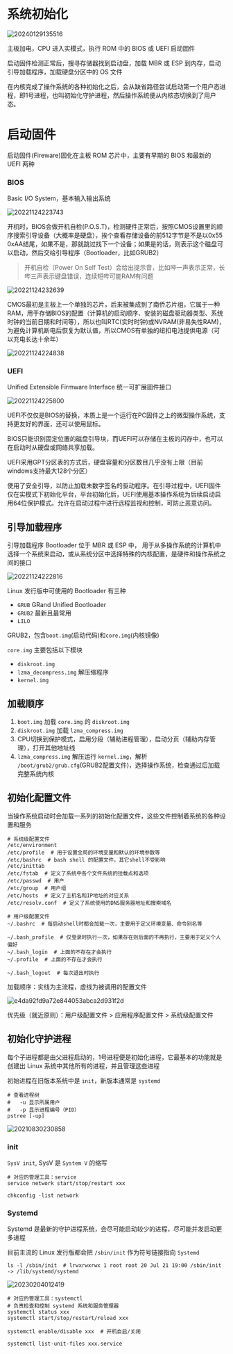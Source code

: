 # 系统初始化

![20240129135516](https://image.zuoright.com/20240129135516.png)

主板加电，CPU 进入实模式，执行 ROM 中的 BIOS 或 UEFI 启动固件

启动固件检测正常后，搜寻存储器找到启动盘，加载 MBR 或 ESP 到内存，启动引导加载程序，加载硬盘分区中的 OS 文件

在内核完成了操作系统的各种初始化之后，会从缺省路径尝试启动第一个用户态进程，即1号进程，也叫初始化守护进程，然后操作系统便从内核态切换到了用户态。

# 启动固件

启动固件(Fireware)固化在主板 ROM 芯片中，主要有早期的 BIOS 和最新的 UEFI 两种

### BIOS

Basic I/O System，基本输入输出系统

![20221124223743](http://image.zuoright.com/20221124223743.png)

开机时，BIOS会做开机自检(P.O.S.T)，检测硬件正常后，按照CMOS设置里的顺序搜索引导设备（大概率是硬盘），挨个查看存储设备的前512字节是不是以0x55 0xAA结尾，如果不是，那就跳过找下一个设备；如果是的话，则表示这个磁盘可以启动，然后交给引导程序（Bootloader，比如GRUB2）

> 开机自检（Power On Self Test）会给出提示音，比如哔一声表示正常，长哔三声表示键盘错误，连续短哔可能RAM有问题

![20221124232639](http://image.zuoright.com/20221124232639.png)

CMOS最初是主板上一个单独的芯片，后来被集成到了南侨芯片组，它属于一种RAM，用于存储BIOS的配置（计算机的启动顺序、安装的磁盘驱动器类型、系统时钟的当前日期和时间等），所以也叫RTC(实时时钟)或NVRAM(非易失性RAM)，为避免计算机断电后恢复为默认值，所以CMOS有单独的纽扣电池提供电源（可以充电长达十余年）

![20221124224838](http://image.zuoright.com/20221124224838.png)

### UEFI

Unified Extensible Firmware Interface 统一可扩展固件接口

![20221124225800](http://image.zuoright.com/20221124225800.png)

UEFI不仅仅是BIOS的替换，本质上是一个运行在PC固件之上的微型操作系统，支持更友好的界面，还可以使用鼠标。

BIOS只能识别固定位置的磁盘引导块，而UEFI可以存储在主板的闪存中，也可以在启动时从硬盘或网络共享加载。

UEFI采用GPT分区表的方式后，硬盘容量和分区数目几乎没有上限（目前windows支持最大128个分区）

使用了安全引导，以防止加载未数字签名的驱动程序。在引导过程中，UEFI固件仅在实模式下初始化平台，平台初始化后，UEFI使用基本操作系统为后续启动启用64位保护模式。允许在启动过程中进行远程监视和控制，可防止恶意访问。

## 引导加载程序

引导加载程序 Bootloader 位于 MBR 或 ESP 中， 用于从多操作系统的计算机中选择一个系统来启动，或从系统分区中选择特殊的内核配置，是硬件和操作系统之间的接口

![20221124222816](http://image.zuoright.com/20221124222816.png)

Linux 发行版中可使用的 Bootloader 有三种

- `GRUB` GRand Unified Bootloader
- `GRUB2` 最新且最常用
- `LILO`

GRUB2，包含`boot.img`(启动代码)和`core.img`(内核镜像)

`core.img` 主要包括以下模块

- `diskroot.img`
- `lzma_decompress.img` 解压缩程序
- `kernel.img`

## 加载顺序

1. `boot.img` 加载 `core.img` 的 `diskroot.img`
2. `diskroot.img` 加载 `lzma_compress.img`
3. CPU切换到保护模式，启用分段（辅助进程管理），启动分页（辅助内存管理），打开其他地址线
4. `lzma_compress.img` 解压运行 `kernel.img`，解析 `/boot/grub2/grub.cfg`(GRUB2配置文件)，选择操作系统，检查通过后加载完整系统内核

## 初始化配置文件

当操作系统启动时会加载一系列的初始化配置文件，这些文件控制着系统的各种设置和服务

```shell
# 系统级配置文件
/etc/environment
/etc/profile  # 用于设置全局的环境变量和默认的环境参数等
/etc/bashrc  # bash shell 的配置文件，其它shell不受影响
/etc/inittab
/etc/fstab  # 定义了系统中各个文件系统的挂载点和选项
/etc/passwd  # 用户
/etc/group  # 用户组
/etc/hosts  # 定义了主机名和IP地址的对应关系
/etc/resolv.conf  # 定义了系统使用的DNS服务器地址和搜索域名

# 用户级配置文件
~/.bashrc  # 每启动shell时都会加载一次，主要用于定义环境变量、命令别名等

~/.bash_profile  # 仅登录时执行一次，如果存在则后面的不再执行，主要用于定义个人偏好
~/.bash_login  # 上面的不存在才会执行
~/.profile  # 上面的不存在才会执行

~/.bash_logout  # 每次退出时执行
```

加载顺序：实线为主流程，虚线为被调用的配置文件

![e4da92fd9a72e844053abca2d931f2d](http://image.zuoright.com/e4da92fd9a72e844053abca2d931f2d.jpg)

优先级（就近原则）：用户级配置文件 > 应用程序配置文件 > 系统级配置文件

## 初始化守护进程

每个子进程都是由父进程启动的，1号进程便是初始化进程，它最基本的功能就是创建出 Linux 系统中其他所有的进程，并且管理这些进程

初始进程在旧版本系统中是 `init`，新版本通常是 `systemd`

```shell
# 查看进程树
#   -u 显示所属用户
#   -p 显示进程编号（PID）
pstree [-up]
```

![20210830230858](http://image.zuoright.com/20210830230858.png)

### init

`SysV init`, SysV 是 `System V` 的缩写

```shell
# 对应的管理工具：service
service network start/stop/restart xxx

chkconfig -list network
```

### Systemd

Systemd 是最新的守护进程系统，会尽可能启动较少的进程，尽可能并发启动更多进程

目前主流的 Linux 发行版都会把 `/sbin/init` 作为符号链接指向 `Systemd`

```shell
ls -l /sbin/init  # lrwxrwxrwx 1 root root 20 Jul 21 19:00 /sbin/init -> /lib/systemd/systemd
```

![20230204012419](http://image.zuoright.com/20230204012419.png)

```shell
# 对应的管理工具：systemctl
# 负责检查和控制 systemd 系统和服务管理器
systemctl status xxx
systemctl start/stop/restart/reload xxx

systemctl enable/disable xxx  # 开机自启/关闭

systemctl list-unit-files xxx.service
```
